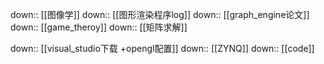 down:: [[图像学]]
down:: [[图形渲染程序log]]
down:: [[graph_engine论文]]
down:: [[game_theroy]]
down:: [[矩阵求解]]

down:: [[visual_studio下载 +opengl配置]]
down:: [[ZYNQ]]
down:: [[code]]